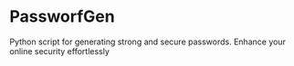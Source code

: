 # PassworfGen
Python script for generating strong and secure passwords. Enhance your online security effortlessly

